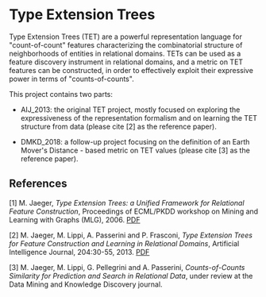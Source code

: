 # Type Extension Trees

Type Extension Trees (TET) are a powerful representation language for
"count-of-count" features characterizing the combinatorial structure
of neighborhoods of entities in relational domains. TETs can be used
as a feature discovery instrument in relational domains, and a metric
on TET features can be constructed, in order to effectively exploit
their expressive power in terms of "counts-of-counts". 

This project contains two parts:

* AIJ_2013: the original TET project, mostly focused on exploring the
  expressiveness of the representation formalism and on learning the
  TET structure from data (please cite [2] as the reference paper).

* DMKD_2018: a follow-up project focusing on the definition of an
  Earth Mover's Distance - based metric on TET values (please cite [3]
  as the reference paper).

## References

[1] M. Jaeger, *Type Extension Trees: a Unified Framework for Relational Feature Construction*,
Proceedings of ECML/PKDD workshop on Mining and Learning with Graphs (MLG), 2006.
[PDF](http://people.cs.aau.dk/~jaeger/publications/MLG06.pdf)

[2] M. Jaeger, M. Lippi, A. Passerini and P. Frasconi, *Type Extension
Trees for Feature Construction and Learning in Relational Domains*,
Artificial Intelligence Journal, 204:30-55,
2013. [PDF](http://disi.unitn.it/~passerini/papers/aij13.pdf)

[3] M. Jaeger, M. Lippi, G. Pellegrini and A. Passerini,
*Counts-of-Counts Similarity for Prediction and Search in Relational
Data*, under review at the Data Mining and Knowledge Discovery
journal.
